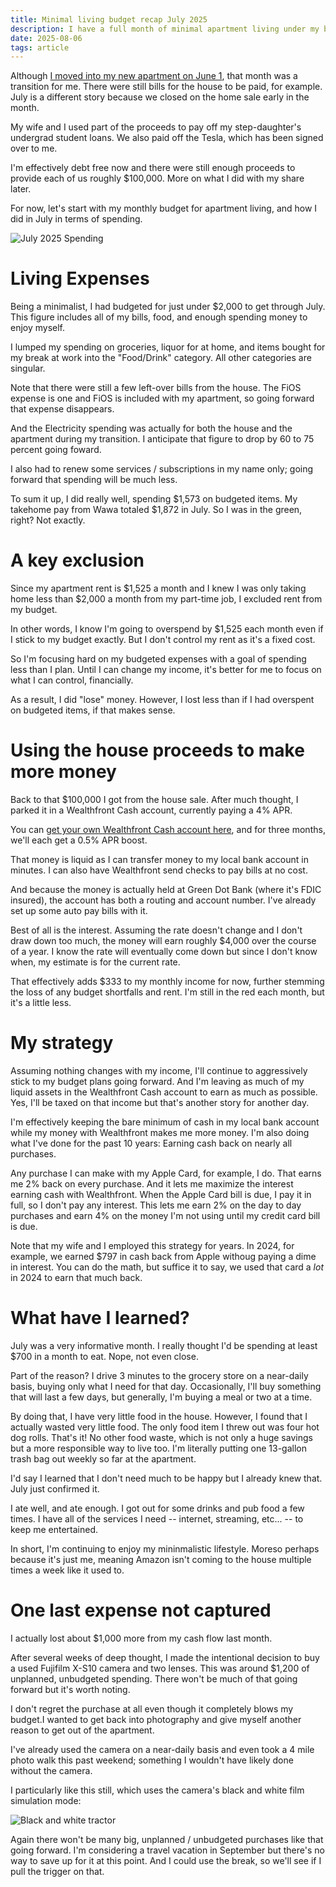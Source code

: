 ```yaml
---
title: Minimal living budget recap July 2025    
description: I have a full month of minimal apartment living under my belt. So how did I do compared to my budget? Let's see!
date: 2025-08-06
tags: article
---
```


Although [I moved into my new apartment on June 1](https://kctofel.com/n/articles/2025-mid-year-update/), that month was a transition for me. There were still bills for the house to be paid, for example. July is a different story because we closed on the home sale early in the month.

My wife and I used part of the proceeds to pay off my step-daughter's undergrad student loans. We also paid off the Tesla, which has been signed over to me.

I'm effectively debt free now and there were still enough proceeds to provide each of us roughly $100,000. More on what I did with my share later.

For now, let's start with my monthly budget for apartment living, and how I did in July in terms of spending.

![July 2025 Spending](../Images/July-budget-2025.jpg)

# Living Expenses

Being a minimalist, I had budgeted for just under $2,000 to get through July. This figure includes all of my bills, food, and enough spending money to enjoy myself. 

I lumped my spending on groceries, liquor for at home, and items bought for my break at work into the "Food/Drink" category. All other categories are singular.

Note that there were still a few left-over bills from the house. The FiOS expense is one and FiOS is included with my apartment, so going forward that expense disappears. 

And the Electricity spending was actually for both the house and the apartment during my transition. I anticipate that figure to drop by 60 to 75 percent going foward.

I also had to renew some services / subscriptions in my name only; going forward that spending will be much less.

To sum it up, I did really well, spending $1,573 on budgeted items. My takehome pay from Wawa totaled $1,872 in July. So I was in the green, right? Not exactly.

# A key exclusion

Since my apartment rent is $1,525 a month and I knew I was only taking home less than $2,000 a month from my part-time job, I excluded rent from my budget. 

In other words, I know I'm going to overspend by $1,525 each month even if I stick to my budget exactly. But I don't control my rent as it's a fixed cost.

So I'm focusing hard on my budgeted expenses with a goal of spending less than I plan. Until I can change my income, it's better for me to focus on what I can control, financially. 

As a result, I did "lose" money. However, I lost less than if I had overspent on budgeted items, if that makes sense.

# Using the house proceeds to make more money

Back to that $100,000 I got from the house sale. After much thought, I parked it in a Wealthfront Cash account, currently paying a 4% APR.

You can [get your own Wealthfront Cash account here](https://www.wealthfront.com/c/affiliates/invited/AFFA-LI6D-EOWH-5TW5), and for three months, we'll each get a 0.5% APR boost.

That money is liquid as I can transfer money to my local bank account in minutes. I can also have Wealthfront send checks to pay bills at no cost. 

And because the money is actually held at Green Dot Bank (where it's FDIC insured), the account has both a routing and account number. I've already set up some auto pay bills with it.

Best of all is the interest. Assuming the rate doesn't change and I don't draw down too much, the money will earn roughly $4,000 over the course of a year. I know the rate will eventually come down but since I don't know when, my estimate is for the current rate.

That effectively adds $333 to my monthly income for now, further stemming the loss of any budget shortfalls and rent. I'm still in the red each month, but it's a little less.

# My strategy

Assuming nothing changes with my income, I'll continue to aggressively stick to my budget plans going forward. And I'm leaving as much of my liquid assets in the Wealthfront Cash account to earn as much as possible. Yes, I'll be taxed on that income but that's another story for another day.

I'm effectively keeping the bare minimum of cash in my local bank account while my money with Wealthfront makes me more money. I'm also doing what I've done for the past 10 years: Earning cash back on nearly all purchases.

Any purchase I can make with my Apple Card, for example, I do. That earns me 2% back on every purchase. And it lets me maximize the interest earning cash with Wealthfront. When the Apple Card bill is due, I pay it in full, so I don't pay any interest. This lets me earn 2% on the day to day purchases and earn 4% on the money I'm not using until my credit card bill is due. 

Note that my wife and I employed this strategy for years. In 2024, for example, we earned $797 in cash back from Apple withoug paying a dime in interest. You can do the math, but suffice it to say, we used that card a *lot* in 2024 to earn that much back.

# What have I learned?

July was a very informative month. I really thought I'd be spending at least $700 in a month to eat. Nope, not even close.

Part of the reason? I drive 3 minutes to the grocery store on a near-daily basis, buying only what I need for that day. Occasionally, I'll buy something that will last a few days, but generally, I'm buying a meal or two at a time.

By doing that, I have very little food in the house. However, I found that I actually wasted very little food. The only food item I threw out was four hot dog rolls. That's it! No other food waste, which is not only a huge savings but a more responsible way to live too. I'm literally putting one 13-gallon trash bag out weekly so far at the apartment. 

I'd say I learned that I don't need much to be happy but I already knew that. July just confirmed it. 

I ate well, and ate enough. I got out for some drinks and pub food a few times. I have all of the services I need -- internet, streaming, etc... -- to keep me entertained.

In short, I'm continuing to enjoy my mininmalistic lifestyle. Moreso perhaps because it's just me, meaning Amazon isn't coming to the house multiple times a week like it used to.

# One last expense not captured

I actually lost about $1,000 more from my cash flow last month. 

After several weeks of deep thought, I made the intentional decision to buy a used Fujifilm X-S10 camera and two lenses. This was around $1,200 of unplanned, unbudgeted spending. There won't be much of that going forward but it's worth noting.

I don't regret the purchase at all even though it completely blows my budget.I wanted to get back into photography and give myself another reason to get out of the apartment.

I've already used the camera on a near-daily basis and even took a 4 mile photo walk this past weekend; something I wouldn't have likely done without the camera.

I particularly like this still, which uses the camera's black and white film simulation mode:

![Black and white tractor](../Images/Black-and-white-tractor.jpg)

Again there won't be many big, unplanned / unbudgeted purchases like that going forward. I'm considering a travel vacation in September but there's no way to save up for it at this point. And I could use the break, so we'll see if I pull the trigger on that.
